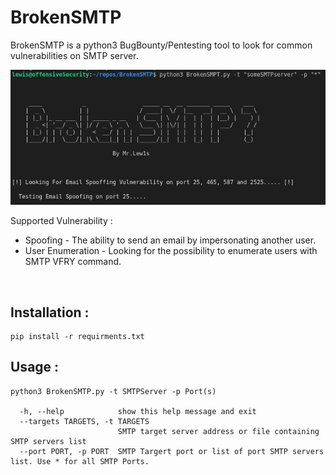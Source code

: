 # BrokenSMTP
BrokenSMTP is a python3 BugBounty/Pentesting tool to look for common vulnerabilities on SMTP server.

![image](brokensmtp.png)

Supported Vulnerability : 
* Spoofing - The ability to send an email by impersonating another user.
* User Enumeration - Looking for the possibility to enumerate users with SMTP VFRY command.
</br>

## Installation : 

```
pip install -r requirments.txt
```

## Usage : 


```
python3 BrokenSMTP.py -t SMTPServer -p Port(s)

  -h, --help            show this help message and exit
  --targets TARGETS, -t TARGETS
                        SMTP target server address or file containing SMTP servers list
  --port PORT, -p PORT  SMTP Targert port or list of port SMTP servers list. Use * for all SMTP Ports.

```